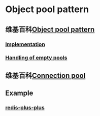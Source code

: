 # Object pool pattern



## 维基百科[Object pool pattern](https://en.wikipedia.org/wiki/Object_pool_pattern)



### [Implementation](https://en.wikipedia.org/wiki/Object_pool_pattern#Implementation)





### [Handling of empty pools](https://en.wikipedia.org/wiki/Object_pool_pattern#Handling_of_empty_pools)





## 维基百科[Connection pool](https://en.wikipedia.org/wiki/Connection_pool)





## Example

### [redis-plus-plus](https://github.com/sewenew/redis-plus-plus)

